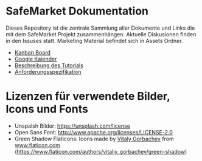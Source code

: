# SafeMarket Dokumentation

Dieses Repository ist die zentrale Sammlung aller Dokumente und Links die mit dem SafeMarket Projekt zusammenhängen. Aktuelle Diskusionen finden in den Issuses statt. Marketing Material befindet sich in Assets Ordner.

- [Kanban Board](https://trello.com/b/e0Z6WWh2/orga)
- [Google Kalender]( https://calendar.google.com/calendar/embed?src=gfcno04a2770naqqbcplcfa3h0%40group.calendar.google.com&ctz=Europe%2FBerlin)
- [Beschreibung des Tutorials](./app_tutorial.md)
- [Anforderungsspezifikation](./anforderungsspezifikation.md)

# Lizenzen für verwendete Bilder, Icons und Fonts
- Unspalsh Bilder: https://unsplash.com/license
- Open Sans Font: http://www.apache.org/licenses/LICENSE-2.0
- Green Shadow Flaticons: Icons made by <a href="https://www.flaticon.com/authors/vitaly-gorbachev" title="Vitaly Gorbachev">Vitaly Gorbachev</a> from <a href="https://www.flaticon.com/" title="Flaticon">www.flaticon.com</a><br>(https://www.flaticon.com/authors/vitaliy_gorbachev/green-shadow)
